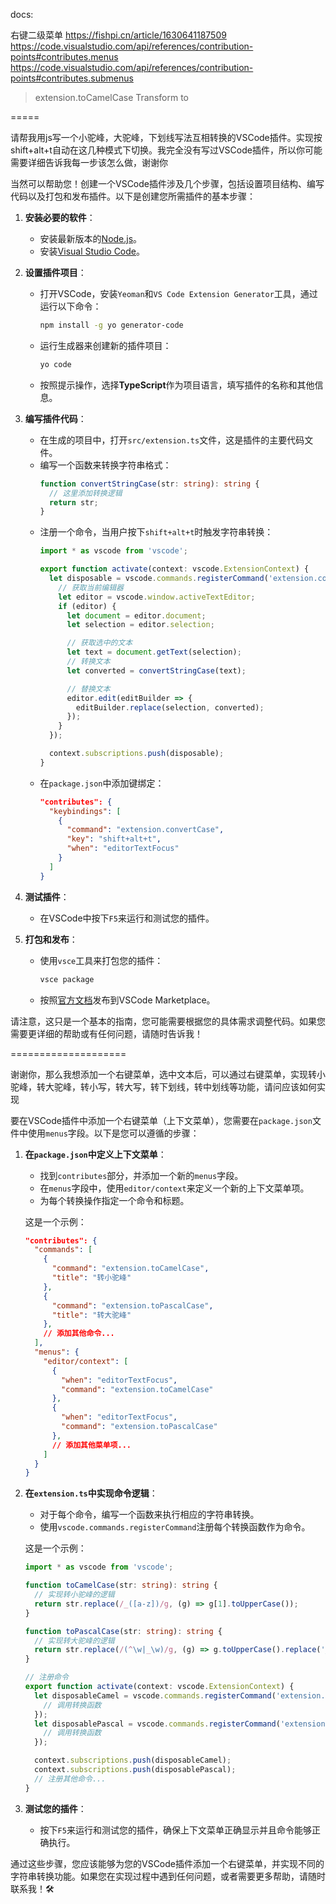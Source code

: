 docs: 

右键二级菜单
https://fishpi.cn/article/1630641187509
https://code.visualstudio.com/api/references/contribution-points#contributes.menus
https://code.visualstudio.com/api/references/contribution-points#contributes.submenus

>extension.toCamelCase
>Transform to

=====

请帮我用js写一个小驼峰，大驼峰，下划线写法互相转换的VSCode插件。实现按shift+alt+t自动在这几种模式下切换。我完全没有写过VSCode插件，所以你可能需要详细告诉我每一步该怎么做，谢谢你

当然可以帮助您！创建一个VSCode插件涉及几个步骤，包括设置项目结构、编写代码以及打包和发布插件。以下是创建您所需插件的基本步骤：

1. **安装必要的软件**：
   - 安装最新版本的[Node.js](https://nodejs.org/)。
   - 安装[Visual Studio Code](https://code.visualstudio.com/)。

2. **设置插件项目**：
   - 打开VSCode，安装`Yeoman`和`VS Code Extension Generator`工具，通过运行以下命令：
     ```bash
     npm install -g yo generator-code
     ```
   - 运行生成器来创建新的插件项目：
     ```bash
     yo code
     ```
   - 按照提示操作，选择**TypeScript**作为项目语言，填写插件的名称和其他信息。

3. **编写插件代码**：
   - 在生成的项目中，打开`src/extension.ts`文件，这是插件的主要代码文件。
   - 编写一个函数来转换字符串格式：
     ```typescript
     function convertStringCase(str: string): string {
       // 这里添加转换逻辑
       return str;
     }
     ```
   - 注册一个命令，当用户按下`shift+alt+t`时触发字符串转换：
     ```typescript
     import * as vscode from 'vscode';

     export function activate(context: vscode.ExtensionContext) {
       let disposable = vscode.commands.registerCommand('extension.convertCase', () => {
         // 获取当前编辑器
         let editor = vscode.window.activeTextEditor;
         if (editor) {
           let document = editor.document;
           let selection = editor.selection;

           // 获取选中的文本
           let text = document.getText(selection);
           // 转换文本
           let converted = convertStringCase(text);

           // 替换文本
           editor.edit(editBuilder => {
             editBuilder.replace(selection, converted);
           });
         }
       });

       context.subscriptions.push(disposable);
     }
     ```
   - 在`package.json`中添加键绑定：
     ```json
     "contributes": {
       "keybindings": [
         {
           "command": "extension.convertCase",
           "key": "shift+alt+t",
           "when": "editorTextFocus"
         }
       ]
     }
     ```

4. **测试插件**：
   - 在VSCode中按下`F5`来运行和测试您的插件。

5. **打包和发布**：
   - 使用`vsce`工具来打包您的插件：
     ```bash
     vsce package
     ```
   - 按照[官方文档](https://code.visualstudio.com/api/working-with-extensions/publishing-extension)发布到VSCode Marketplace。

请注意，这只是一个基本的指南，您可能需要根据您的具体需求调整代码。如果您需要更详细的帮助或有任何问题，请随时告诉我！

====================

谢谢你，那么我想添加一个右键菜单，选中文本后，可以通过右键菜单，实现转小驼峰，转大驼峰，转小写，转大写，转下划线，转中划线等功能，请问应该如何实现

要在VSCode插件中添加一个右键菜单（上下文菜单），您需要在`package.json`文件中使用`menus`字段。以下是您可以遵循的步骤：

1. **在`package.json`中定义上下文菜单**：
   - 找到`contributes`部分，并添加一个新的`menus`字段。
   - 在`menus`字段中，使用`editor/context`来定义一个新的上下文菜单项。
   - 为每个转换操作指定一个命令和标题。

   这是一个示例：
   ```json
   "contributes": {
     "commands": [
       {
         "command": "extension.toCamelCase",
         "title": "转小驼峰"
       },
       {
         "command": "extension.toPascalCase",
         "title": "转大驼峰"
       },
       // 添加其他命令...
     ],
     "menus": {
       "editor/context": [
         {
           "when": "editorTextFocus",
           "command": "extension.toCamelCase"
         },
         {
           "when": "editorTextFocus",
           "command": "extension.toPascalCase"
         },
         // 添加其他菜单项...
       ]
     }
   }
   ```

2. **在`extension.ts`中实现命令逻辑**：
   - 对于每个命令，编写一个函数来执行相应的字符串转换。
   - 使用`vscode.commands.registerCommand`注册每个转换函数作为命令。

   这是一个示例：
   ```typescript
   import * as vscode from 'vscode';

   function toCamelCase(str: string): string {
     // 实现转小驼峰的逻辑
     return str.replace(/_([a-z])/g, (g) => g[1].toUpperCase());
   }

   function toPascalCase(str: string): string {
     // 实现转大驼峰的逻辑
     return str.replace(/(^\w|_\w)/g, (g) => g.toUpperCase().replace('_', ''));
   }

   // 注册命令
   export function activate(context: vscode.ExtensionContext) {
     let disposableCamel = vscode.commands.registerCommand('extension.toCamelCase', () => {
       // 调用转换函数
     });
     let disposablePascal = vscode.commands.registerCommand('extension.toPascalCase', () => {
       // 调用转换函数
     });

     context.subscriptions.push(disposableCamel);
     context.subscriptions.push(disposablePascal);
     // 注册其他命令...
   }
   ```

3. **测试您的插件**：
   - 按下`F5`来运行和测试您的插件，确保上下文菜单正确显示并且命令能够正确执行。

通过这些步骤，您应该能够为您的VSCode插件添加一个右键菜单，并实现不同的字符串转换功能。如果您在实现过程中遇到任何问题，或者需要更多帮助，请随时联系我！🛠️
